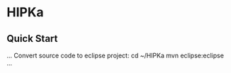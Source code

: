 # HIPKa

## Quick Start
...
Convert source code to eclipse project:
cd ~/HIPKa
mvn eclipse:eclipse
...
